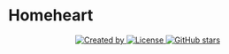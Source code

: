 # Homeheart

<div align="center">
  <a href="">
    <img src="https://img.shields.io/badge/created_by-@salad-violet" alt="Created by" />
  </a>
  <a href="">
    <img src="https://img.shields.io/badge/license-MIT-brightgreen" alt="License" />
  </a>
  <a href="https://github.com/nachtfalter01/homeheart">
    <img src="https://img.shields.io/github/stars/nachtfalter01/homeheart?style=social" alt="GitHub stars" />
  </a>
</div>
